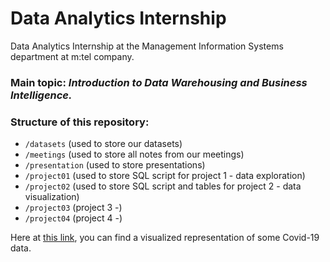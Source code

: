 # Data Analytics Internship
Data Analytics Internship at the Management Information Systems department at m:tel company.

### Main topic: *Introduction to Data Warehousing and Business Intelligence.*

### Structure of this repository:
- `/datasets` 	(used to store our datasets)
- `/meetings` 	(used to store all notes from our meetings)
- `/presentation`	(used to store presentations)
- `/project01` 	(used to store SQL script for project 1 - data exploration)
- `/project02`  (used to store SQL script and tables for project 2 - data visualization)
- `/project03` 	(project 3 -)
- `/project04`  (project 4 -)

Here at [this link](https://public.tableau.com/views/covid_dashboard_p2/Dashboard1?:language=en-GB&publish=yes&:display_count=n&:origin=viz_share_link), you can find a visualized representation of some Covid-19 data.
